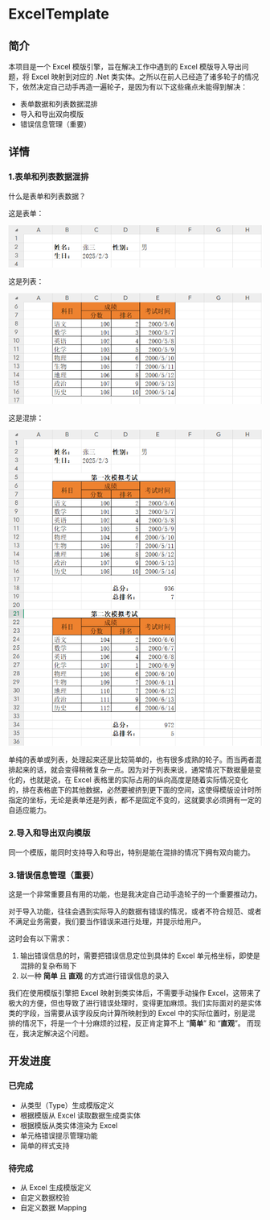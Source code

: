 # ExcelTemplate

## 简介

本项目是一个 Excel 模版引擎，旨在解决工作中遇到的 Excel 模版导入导出问题，将 Excel 映射到对应的 .Net 类实体。之所以在前人已经造了诸多轮子的情况下，依然决定自己动手再造一遍轮子，是因为有以下这些痛点未能得到解决：

- 表单数据和列表数据混排
- 导入和导出双向模版
- 错误信息管理（重要）

## 详情
### 1.表单和列表数据混排

什么是表单和列表数据？

这是表单：

![](docs/images/image.png)

这是列表：

![](docs/images/image-1.png)

这是混排：

![](docs/images/image-2.png)

单纯的表单或列表，处理起来还是比较简单的，也有很多成熟的轮子。而当两者混排起来的话，就会变得稍微复杂一点。因为对于列表来说，通常情况下数据量是变化的，也就是说，在 Excel 表格里的实际占用的纵向高度是随着实际情况变化的，排在表格底下的其他数据，必然要被挤到更下面的空间，这使得模版设计时所指定的坐标，无论是表单还是列表，都不是固定不变的，这就要求必须拥有一定的自适应能力。

### 2.导入和导出双向模版

同一个模版，能同时支持导入和导出，特别是能在混排的情况下拥有双向能力。

### 3.错误信息管理（重要）

这是一个非常重要且有用的功能，也是我决定自己动手造轮子的一个重要推动力。

对于导入功能，往往会遇到实际导入的数据有错误的情况，或者不符合规范、或者不满足业务需要，我们要当作错误来进行处理，并提示给用户。

这时会有以下需求：

1. 输出错误信息的时，需要把错误信息定位到具体的 Excel 单元格坐标，即使是混排的复杂布局下
2. 以一种 **简单** 且 **直观** 的方式进行错误信息的录入

我们在使用模版引擎把 Excel 映射到类实体后，不需要手动操作 Excel，这带来了极大的方便，但也导致了进行错误处理时，变得更加麻烦。我们实际面对的是实体类的字段，当需要从该字段反向计算所映射到的 Excel 中的实际位置时，别是混排的情况下，将是一个十分麻烦的过程，反正肯定算不上 “**简单**” 和 “**直观**”。
而现在，我决定解决这个问题。

## 开发进度
### 已完成

- 从类型（Type）生成模版定义
- 根据模版从 Excel 读取数据生成类实体
- 根据模版从类实体渲染为 Excel
- 单元格错误提示管理功能
- 简单的样式支持

### 待完成

- 从 Excel 生成模版定义
- 自定义数据校验
- 自定义数据 Mapping
